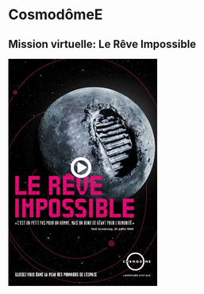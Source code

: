 <h1>CosmodômeE</h1>
<h2>Mission virtuelle: Le Rêve Impossible</h2>
<img src="medias/affiche_reve_impossible.PNG" width="300">
